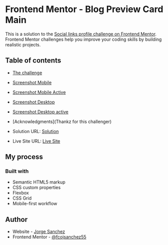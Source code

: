 # Frontend Mentor - Blog Preview Card Main

This is a solution to the [Social links profile challenge on Frontend Mentor](https://www.frontendmentor.io/challenges/faq-accordion-wyfFdeBwBz). Frontend Mentor challenges help you improve your coding skills by building realistic projects. 

## Table of contents
  - [The challenge](https://www.frontendmentor.io/challenges/blog-preview-card-ckPaj01IcS)
  - [Screenshot Mobile](/screenshot/mobile.png)
  - [Screenshot Mobile Active](/screenshot/mobile-active.png)
  - [Screenshot Desktop](/screenshot/desktop.png)
  - [Screenshot Desktop active](/screenshot/desktop-active.png)
- [Acknowledgments](Thankz for this challenger)


- Solution URL: [Solution](https://www.frontendmentor.io/solutions/faqs-accordio-main-with-html-css-and-javascript-W_gPRknDwE)
- Live Site URL: [Live Site](https://faq-accordion-main-jorge.netlify.app/)

## My process

### Built with

- Semantic HTML5 markup
- CSS custom properties
- Flexbox
- CSS Grid
- Mobile-first workflow

## Author

- Website - [Jorge Sanchez](https://www.instagram.com/sanchezetto)
- Frontend Mentor - [@fcojsanchez55](https://www.frontendmentor.io/profile/fcojsanchez55)

